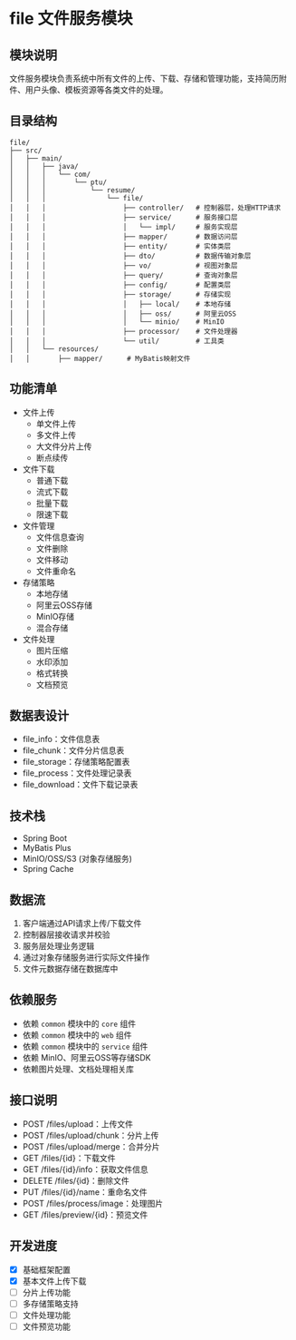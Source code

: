 # file 文件服务模块

## 模块说明
文件服务模块负责系统中所有文件的上传、下载、存储和管理功能，支持简历附件、用户头像、模板资源等各类文件的处理。

## 目录结构
```
file/
├── src/
│   ├── main/
│   │   ├── java/
│   │   │   └── com/
│   │   │       └── ptu/
│   │   │           └── resume/
│   │   │               └── file/
│   │   │                   ├── controller/   # 控制器层，处理HTTP请求
│   │   │                   ├── service/      # 服务接口层
│   │   │                   │   └── impl/     # 服务实现层
│   │   │                   ├── mapper/       # 数据访问层
│   │   │                   ├── entity/       # 实体类层
│   │   │                   ├── dto/          # 数据传输对象层
│   │   │                   ├── vo/           # 视图对象层
│   │   │                   ├── query/        # 查询对象层
│   │   │                   ├── config/       # 配置类层
│   │   │                   ├── storage/      # 存储实现
│   │   │                   │   ├── local/    # 本地存储
│   │   │                   │   ├── oss/      # 阿里云OSS
│   │   │                   │   └── minio/    # MinIO
│   │   │                   ├── processor/    # 文件处理器
│   │   │                   └── util/         # 工具类
│   │   └── resources/
│   │       ├── mapper/      # MyBatis映射文件
```

## 功能清单
- 文件上传
  - 单文件上传
  - 多文件上传
  - 大文件分片上传
  - 断点续传
- 文件下载
  - 普通下载
  - 流式下载
  - 批量下载
  - 限速下载
- 文件管理
  - 文件信息查询
  - 文件删除
  - 文件移动
  - 文件重命名
- 存储策略
  - 本地存储
  - 阿里云OSS存储
  - MinIO存储
  - 混合存储
- 文件处理
  - 图片压缩
  - 水印添加
  - 格式转换
  - 文档预览

## 数据表设计
- file_info：文件信息表
- file_chunk：文件分片信息表
- file_storage：存储策略配置表
- file_process：文件处理记录表
- file_download：文件下载记录表

## 技术栈
- Spring Boot
- MyBatis Plus
- MinIO/OSS/S3 (对象存储服务)
- Spring Cache

## 数据流
1. 客户端通过API请求上传/下载文件
2. 控制器层接收请求并校验
3. 服务层处理业务逻辑
4. 通过对象存储服务进行实际文件操作
5. 文件元数据存储在数据库中

## 依赖服务
- 依赖 `common` 模块中的 `core` 组件
- 依赖 `common` 模块中的 `web` 组件
- 依赖 `common` 模块中的 `service` 组件
- 依赖 MinIO、阿里云OSS等存储SDK
- 依赖图片处理、文档处理相关库

## 接口说明
- POST /files/upload：上传文件
- POST /files/upload/chunk：分片上传
- POST /files/upload/merge：合并分片
- GET /files/{id}：下载文件
- GET /files/{id}/info：获取文件信息
- DELETE /files/{id}：删除文件
- PUT /files/{id}/name：重命名文件
- POST /files/process/image：处理图片
- GET /files/preview/{id}：预览文件

## 开发进度
- [x] 基础框架配置
- [x] 基本文件上传下载
- [ ] 分片上传功能
- [ ] 多存储策略支持
- [ ] 文件处理功能
- [ ] 文件预览功能 